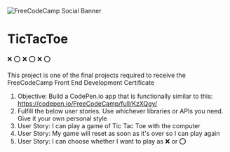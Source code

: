 ![FreeCodeCamp Social Banner](https://s3.amazonaws.com/freecodecamp/wide-social-banner.png)

# TicTacToe
:x: :o: :x: :o: :x: :o:

This project is one of the final projects required to receive the FreeCodeCamp Front End Development Certificate

1. Objective: Build a CodePen.io app that is functionally similar to this: https://codepen.io/FreeCodeCamp/full/KzXQgy/
2. Fulfill the below user stories. Use whichever libraries or APIs you need. Give it your own personal style
3. User Story: I can play a game of Tic Tac Toe with the computer
4. User Story: My game will reset as soon as it's over so I can play again
5. User Story: I can choose whether I want to play as :x: or :o:
